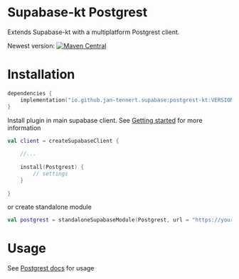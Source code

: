 # Supabase-kt Postgrest

Extends Supabase-kt with a multiplatform Postgrest client.

Newest version: [![Maven Central](https://img.shields.io/maven-central/v/io.github.jan-tennert.supabase/supabase-kt)](https://search.maven.org/search?q=g%3Aio.github.jan-tennert.supabase)

# Installation

```kotlin
dependencies {
    implementation("io.github.jan-tennert.supabase:postgrest-kt:VERSION")
}
```

Install plugin in main supabase client. See [Getting started](https://github.com/supabase-community/supabase-kt/wiki/Getting-Started) for more information
```kotlin
val client = createSupabaseClient {
    
    //...
    
    install(Postgrest) {
        // settings
    }
    
}
```

or create standalone module
```kotlin
val postgrest = standaloneSupabaseModule(Postgrest, url = "https://your.postgrest.url.com", apiKey = "your-api-key")
```

# Usage

See [Postgrest docs](https://github.com/supabase-community/supabase-kt/wiki/Postgrest#usage) for usage